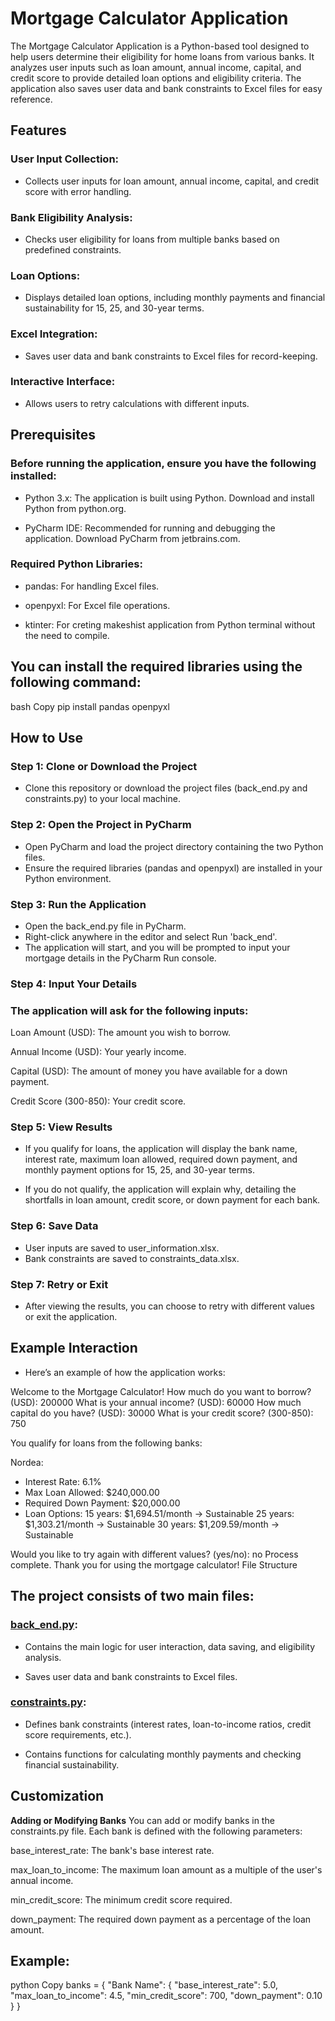 # Mortgage Calculator Application
The Mortgage Calculator Application is a Python-based tool designed to help users determine their eligibility for home loans from various banks. It analyzes user inputs such as loan amount, annual income, capital, and credit score to provide detailed loan options and eligibility criteria. The application also saves user data and bank constraints to Excel files for easy reference.



## Features
### User Input Collection: 
- Collects user inputs for loan amount, annual income, capital, and credit score with error handling.

### Bank Eligibility Analysis: 
- Checks user eligibility for loans from multiple banks based on predefined constraints.

### Loan Options: 
- Displays detailed loan options, including monthly payments and financial sustainability for 15, 25, and 30-year terms.

### Excel Integration: 
- Saves user data and bank constraints to Excel files for record-keeping.

### Interactive Interface: 
- Allows users to retry calculations with different inputs.


## Prerequisites
### Before running the application, ensure you have the following installed:

- Python 3.x: The application is built using Python. Download and install Python from python.org.

- PyCharm IDE: Recommended for running and debugging the application. Download PyCharm from jetbrains.com.

### Required Python Libraries:

- pandas: For handling Excel files.

- openpyxl: For Excel file operations.

- ktinter: For creting makeshist application from Python terminal without the need to compile.


## You can install the required libraries using the following command:

bash
Copy
pip install pandas openpyxl


## How to Use
### Step 1: Clone or Download the Project
- Clone this repository or download the project files (back_end.py and constraints.py) to your local machine.

### Step 2: Open the Project in PyCharm
- Open PyCharm and load the project directory containing the two Python files.
- Ensure the required libraries (pandas and openpyxl) are installed in your Python environment.

### Step 3: Run the Application
- Open the back_end.py file in PyCharm.
- Right-click anywhere in the editor and select Run 'back_end'.
- The application will start, and you will be prompted to input your mortgage details in the PyCharm Run console.

### Step 4: Input Your Details
### The application will ask for the following inputs:

Loan Amount (USD): The amount you wish to borrow.

Annual Income (USD): Your yearly income.

Capital (USD): The amount of money you have available for a down payment.

Credit Score (300-850): Your credit score.

### Step 5: View Results
- If you qualify for loans, the application will display the bank name, interest rate, maximum loan allowed, required down payment, and monthly payment options for 15, 25, and 30-year terms.

- If you do not qualify, the application will explain why, detailing the shortfalls in loan amount, credit score, or down payment for each bank.

### Step 6: Save Data
- User inputs are saved to user_information.xlsx.
- Bank constraints are saved to constraints_data.xlsx.

### Step 7: Retry or Exit
- After viewing the results, you can choose to retry with different values or exit the application.


## Example Interaction
- Here’s an example of how the application works:

Welcome to the Mortgage Calculator!
How much do you want to borrow? (USD): 200000
What is your annual income? (USD): 60000
How much capital do you have? (USD): 30000
What is your credit score? (300-850): 750

You qualify for loans from the following banks:

Nordea:
   - Interest Rate: 6.1%
   - Max Loan Allowed: $240,000.00
   - Required Down Payment: $20,000.00
   - Loan Options:
     15 years: $1,694.51/month → Sustainable
     25 years: $1,303.21/month → Sustainable
     30 years: $1,209.59/month → Sustainable

Would you like to try again with different values? (yes/no): no
Process complete. Thank you for using the mortgage calculator!
File Structure


## The project consists of two main files:

### [back_end.py](https://github.com/zacharivenis1/group_project/blob/main/back_end.py):

- Contains the main logic for user interaction, data saving, and eligibility analysis.

- Saves user data and bank constraints to Excel files.

### [constraints.py](https://github.com/zacharivenis1/group_project/blob/main/constraints.py):

- Defines bank constraints (interest rates, loan-to-income ratios, credit score requirements, etc.).

- Contains functions for calculating monthly payments and checking financial sustainability.


## Customization
**Adding or Modifying Banks**
You can add or modify banks in the constraints.py file. Each bank is defined with the following parameters:

base_interest_rate: The bank's base interest rate.

max_loan_to_income: The maximum loan amount as a multiple of the user's annual income.

min_credit_score: The minimum credit score required.

down_payment: The required down payment as a percentage of the loan amount.


## Example:

python
Copy
banks = {
    "Bank Name": {
        "base_interest_rate": 5.0,
        "max_loan_to_income": 4.5,
        "min_credit_score": 700,
        "down_payment": 0.10
    }
}
